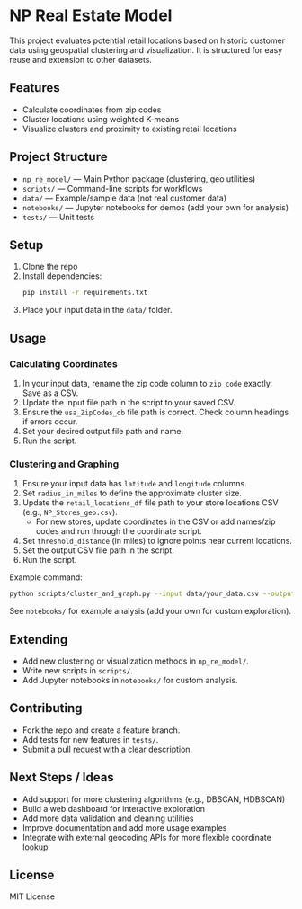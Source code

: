# NP Real Estate Model

This project evaluates potential retail locations based on historic customer data using geospatial clustering and visualization. It is structured for easy reuse and extension to other datasets.

## Features
- Calculate coordinates from zip codes
- Cluster locations using weighted K-means
- Visualize clusters and proximity to existing retail locations

## Project Structure

- `np_re_model/` — Main Python package (clustering, geo utilities)
- `scripts/` — Command-line scripts for workflows
- `data/` — Example/sample data (not real customer data)
- `notebooks/` — Jupyter notebooks for demos (add your own for analysis)
- `tests/` — Unit tests

## Setup

1. Clone the repo
2. Install dependencies:
   ```bash
   pip install -r requirements.txt
   ```
3. Place your input data in the `data/` folder.

## Usage

### Calculating Coordinates
1. In your input data, rename the zip code column to `zip_code` exactly. Save as a CSV.
2. Update the input file path in the script to your saved CSV.
3. Ensure the `usa_ZipCodes_db` file path is correct. Check column headings if errors occur.
4. Set your desired output file path and name.
5. Run the script.

### Clustering and Graphing
1. Ensure your input data has `latitude` and `longitude` columns.
2. Set `radius_in_miles` to define the approximate cluster size.
3. Update the `retail_locations_df` file path to your store locations CSV (e.g., `NP_Stores_geo.csv`).
   - For new stores, update coordinates in the CSV or add names/zip codes and run through the coordinate script.
4. Set `threshold_distance` (in miles) to ignore points near current locations.
5. Set the output CSV file path in the script.
6. Run the script.

Example command:
```bash
python scripts/cluster_and_graph.py --input data/your_data.csv --output data/output.csv --radius 0.5 --threshold 30
```

See `notebooks/` for example analysis (add your own for custom exploration).

## Extending
- Add new clustering or visualization methods in `np_re_model/`.
- Write new scripts in `scripts/`.
- Add Jupyter notebooks in `notebooks/` for custom analysis.

## Contributing
- Fork the repo and create a feature branch.
- Add tests for new features in `tests/`.
- Submit a pull request with a clear description.

## Next Steps / Ideas
- Add support for more clustering algorithms (e.g., DBSCAN, HDBSCAN)
- Build a web dashboard for interactive exploration
- Add more data validation and cleaning utilities
- Improve documentation and add more usage examples
- Integrate with external geocoding APIs for more flexible coordinate lookup

## License
MIT License
